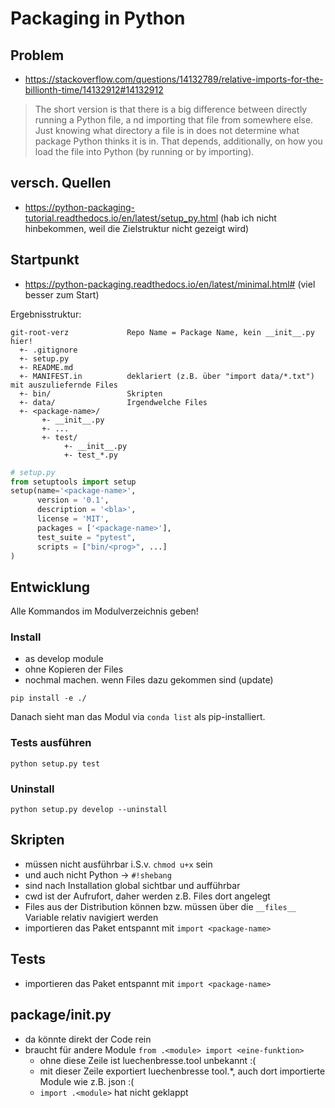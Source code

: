 # Packaging in Python


## Problem

- https://stackoverflow.com/questions/14132789/relative-imports-for-the-billionth-time/14132912#14132912

> The short version is that there is a big difference between directly running a Python file, a
nd importing that file from somewhere else. Just knowing what directory a file is in does not 
determine what package Python thinks it is in. That depends, additionally, on how you load the file 
into Python (by running or by importing).

## versch. Quellen

- https://python-packaging-tutorial.readthedocs.io/en/latest/setup_py.html (hab ich nicht hinbekommen, weil die Zielstruktur nicht gezeigt wird)

## Startpunkt

- https://python-packaging.readthedocs.io/en/latest/minimal.html# (viel besser zum Start)

Ergebnisstruktur:
```
git-root-verz             Repo Name = Package Name, kein __init__.py hier!
  +- .gitignore
  +- setup.py
  +- README.md
  +- MANIFEST.in          deklariert (z.B. über "import data/*.txt") mit auszuliefernde Files
  +- bin/                 Skripten
  +- data/                Irgendwelche Files
  +- <package-name>/
       +- __init__.py
       +- ...
       +- test/
            +- __init__.py
            +- test_*.py
```

```python
# setup.py
from setuptools import setup
setup(name='<package-name>',
      version = '0.1',
      description = '<bla>',
      license = 'MIT',
      packages = ['<package-name>'],
      test_suite = "pytest",
      scripts = ["bin/<prog>", ...]
)
```

## Entwicklung

Alle Kommandos im Modulverzeichnis geben!

### Install
- as develop module
- ohne Kopieren der Files
- nochmal machen. wenn Files dazu gekommen sind (update)

```shell script
pip install -e ./
```

Danach sieht man das Modul via `conda list` als pip-installiert.


### Tests ausführen
```shell script
python setup.py test
```

### Uninstall
```shell script
python setup.py develop --uninstall
```

## Skripten

- müssen nicht ausführbar i.S.v. `chmod u+x` sein 
- und auch nicht Python -> `#!shebang`
- sind nach Installation global sichtbar und aufführbar
- cwd ist der Aufrufort, daher werden z.B. Files dort angelegt
- Files aus der Distribution können bzw. müssen  über die `__files__` Variable relativ navigiert werden
- importieren das Paket entspannt mit `import <package-name>`

## Tests

- importieren das Paket entspannt mit `import <package-name>`

## package/__init__.py

- da könnte direkt der Code rein
- braucht für andere Module `from .<module> import <eine-funktion>`
  - ohne diese Zeile ist luechenbresse.tool unbekannt :(
  - mit dieser Zeile exportiert luechenbresse tool.*, auch dort importierte Module wie z.B. json :(
  - `import .<module>` hat nicht geklappt

